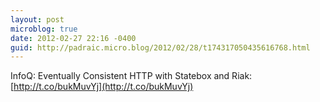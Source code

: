 ```yaml
---
layout: post
microblog: true
date: 2012-02-27 22:16 -0400
guid: http://padraic.micro.blog/2012/02/28/t174317050435616768.html
---
```

InfoQ: Eventually Consistent HTTP with Statebox and Riak: [http://t.co/bukMuvYj](http://t.co/bukMuvYj)
